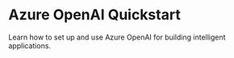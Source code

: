 # Azure OpenAI Quickstart
Learn how to set up and use Azure OpenAI for building intelligent applications.
